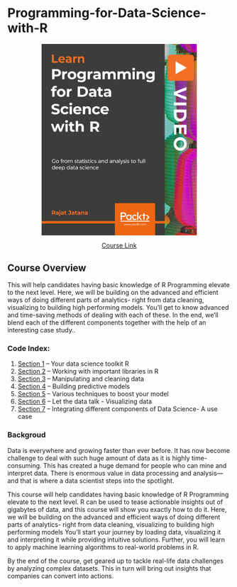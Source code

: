 # Programming-for-Data-Science-with-R


<p align="center">
  <a href="https://www.packtpub.com/application-development/programming-data-science-r-video" >
    <img src="Programming_for_Data_Science_with_R.jpg" alt="Data Science with Rajat" width="350" align="center" ">
  </a>
</p>
                                                                                                               

<p align="center">
  <a href="https://www.packtpub.com/application-development/programming-data-science-r-video"> Course Link </a>

</p>


## Course Overview


This will help candidates having basic knowledge of R Programming elevate to the next level. Here, we will be building on the advanced and efficient ways of doing different parts of analytics- right from data cleaning, visualizing to building high performing models. You’ll get to know advanced and time-saving methods of dealing with each of these. In the end, we’ll blend each of the different components together  with the help of an interesting case study.. 


### Code Index:

1.	[Section 1](Section_1) – Your data science toolkit R
2.	[Section 2](Section_2) – Working with important libraries in R
3.	[Section 3](Section_3) – Manipulating and cleaning data
4.	[Section 4](Section_4) – Building predictive models
5.	[Section 5](Section_5) – Various techniques to boost your model
6.	[Section 6](Section_6) – Let the data talk - Visualizing data
7.	[Section 7](Section_7) – Integrating different components of Data Science- A use case


### Backgroud
Data is everywhere and growing faster than ever before. It has now become challenge to deal with such huge amount of data as it is highly time-consuming. This has created a huge demand for people who can mine and interpret data. There is enormous value in data processing and analysis—and that is where a data scientist steps into the spotlight.   

This course will help candidates having basic knowledge of R Programming elevate to the next level. R can be used to tease actionable insights out of gigabytes of data, and this course will show you exactly how to do it. Here, we will be building on the advanced and efficient ways of doing different parts of analytics- right from data cleaning, visualizing to building high performing models You’ll start your journey by loading data, visualizing it and interpreting it while providing intuitive solutions. Further, you will learn to apply machine learning algorithms to real-world problems in R.

By the end of the course, get geared up to tackle real-life data challenges by analyzing complex datasets. This in turn will bring out insights that companies can convert into actions.
